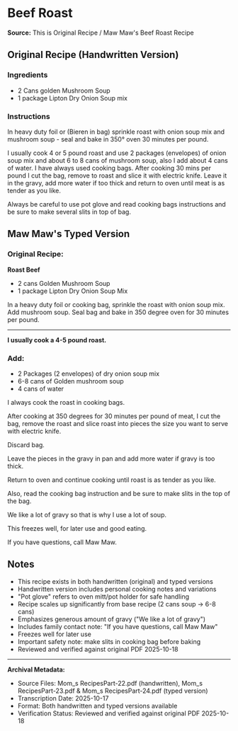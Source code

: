# Beef Roast

**Source:** This is Original Recipe / Maw Maw's Beef Roast Recipe

## Original Recipe (Handwritten Version)

### Ingredients
- 2 Cans golden Mushroom Soup
- 1 package Lipton Dry Onion Soup mix

### Instructions
In heavy duty foil or (Bieren in bag) sprinkle roast with onion soup mix and mushroom soup - seal and bake in 350° oven 30 minutes per pound.

I usually cook 4 or 5 pound roast and use 2 packages (envelopes) of onion soup mix and about 6 to 8 cans of mushroom soup, also I add about 4 cans of water. I have always used cooking bags. After cooking 30 mins per pound I cut the bag, remove to roast and slice it with electric knife. Leave it in the gravy, add more water if too thick and return to oven until meat is as tender as you like.

Always be careful to use pot glove and read cooking bags instructions and be sure to make several slits in top of bag.

## Maw Maw's Typed Version

### Original Recipe:

**Roast Beef**
- 2 cans Golden Mushroom Soup
- 1 package Lipton Dry Onion Soup Mix

In a heavy duty foil or cooking bag, sprinkle the roast with onion soup mix. Add mushroom soup. Seal bag and bake in 350 degree oven for 30 minutes per pound.

---

**I usually cook a 4-5 pound roast.**

### Add:
- 2 Packages (2 envelopes) of dry onion soup mix
- 6-8 cans of Golden mushroom soup
- 4 cans of water

I always cook the roast in cooking bags.

After cooking at 350 degrees for 30 minutes per pound of meat, I cut the bag, remove the roast and slice roast into pieces the size you want to serve with electric knife.

Discard bag.

Leave the pieces in the gravy in pan and add more water if gravy is too thick.

Return to oven and continue cooking until roast is as tender as you like.

Also, read the cooking bag instruction and be sure to make slits in the top of the bag.

We like a lot of gravy so that is why I use a lot of soup.

This freezes well, for later use and good eating.

If you have questions, call Maw Maw.

## Notes

- This recipe exists in both handwritten (original) and typed versions
- Handwritten version includes personal cooking notes and variations
- "Pot glove" refers to oven mitt/pot holder for safe handling
- Recipe scales up significantly from base recipe (2 cans soup → 6-8 cans)
- Emphasizes generous amount of gravy ("We like a lot of gravy")
- Includes family contact note: "If you have questions, call Maw Maw"
- Freezes well for later use
- Important safety note: make slits in cooking bag before baking
- Reviewed and verified against original PDF 2025-10-18

---

**Archival Metadata:**
- Source Files: Mom_s RecipesPart-22.pdf (handwritten), Mom_s RecipesPart-23.pdf & Mom_s RecipesPart-24.pdf (typed version)
- Transcription Date: 2025-10-17
- Format: Both handwritten and typed versions available
- Verification Status: Reviewed and verified against original PDF 2025-10-18
